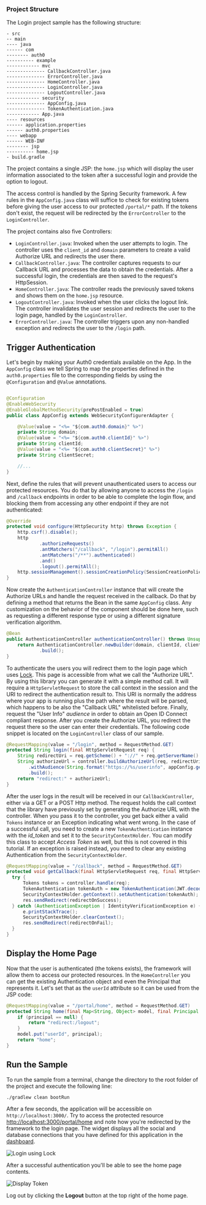 ### Project Structure
The Login project sample has the following structure:

```text
- src
-- main
---- java
------ com
-------- auth0
---------- example
------------ mvc
-------------- CallbackController.java
-------------- ErrorController.java
-------------- HomeController.java
-------------- LoginController.java
-------------- LogoutController.java
------------ security
-------------- AppConfig.java
-------------- TokenAuthentication.java
------------ App.java
---- resources
------ application.properties
------ auth0.properties
---- webapp
------ WEB-INF
-------- jsp
---------- home.jsp
- build.gradle
```

The project contains a single JSP: the `home.jsp` which will display the user information associated to the token after a successful login and provide the option to logout.

The access control is handled by the Spring Security framework. A few rules in the `AppConfig.java` class will suffice to check for existing tokens before giving the user access to our protected `/portal/*` path. If the tokens don't exist, the request will be redirected by the `ErrorController` to the `LoginController`.

The project contains also five Controllers:
- `LoginController.java`: Invoked when the user attempts to login. The controller uses the `client_id` and `domain` parameters to create a valid Authorize URL and redirects the user there.
- `CallbackController.java`: The controller captures requests to our Callback URL and processes the data to obtain the credentials. After a successful login, the credentials are then saved to the request's HttpSession.
- `HomeController.java`: The controller reads the previously saved tokens and shows them on the `home.jsp` resource.
- `LogoutController.java`: Invoked when the user clicks the logout link. The controller invalidates the user session and redirects the user to the login page, handled by the `LoginController`.
- `ErrorController.java`: The controller triggers upon any non-handled exception and redirects the user to the `/login` path.


## Trigger Authentication

Let's begin by making your Auth0 credentials available on the App. In the `AppConfig` class we tell Spring to map the properties defined in the `auth0.properties` file to the corresponding fields by using the `@Configuration` and `@Value` annotations.

```java

@Configuration
@EnableWebSecurity
@EnableGlobalMethodSecurity(prePostEnabled = true)
public class AppConfig extends WebSecurityConfigurerAdapter {

    @Value(value = "<%= "${com.auth0.domain}" %>")
    private String domain;
    @Value(value = "<%= "${com.auth0.clientId}" %>")
    private String clientId;
    @Value(value = "<%= "${com.auth0.clientSecret}" %>")
    private String clientSecret;

    //...
}
```

Next, define the rules that will prevent unauthenticated users to access our protected resources. You do that by allowing anyone to access the `/login` and `/callback` endpoints in order to be able to complete the login flow, and blocking them from accessing any other endpoint if they are not authenticated:

```java
@Override
protected void configure(HttpSecurity http) throws Exception {
    http.csrf().disable();
    http
            .authorizeRequests()
            .antMatchers("/callback", "/login").permitAll()
            .antMatchers("/**").authenticated()
            .and()
            .logout().permitAll();
    http.sessionManagement().sessionCreationPolicy(SessionCreationPolicy.NEVER);
}
```

Now create the `AuthenticationController` instance that will create the Authorize URLs and handle the request received in the callback. Do that by defining a method that returns the Bean in the same `AppConfig` class. Any customization on the behavior of the component should be done here, such as requesting a different response type or using a different signature verification algorithm.

```java
@Bean
public AuthenticationController authenticationController() throws UnsupportedEncodingException {
    return AuthenticationController.newBuilder(domain, clientId, clientSecret)
            .build();
}
```

To authenticate the users you will redirect them to the login page which uses [Lock](/libraries/lock/v10). This page is accessible from what we call the "Authorize URL". By using this library you can generate it with a simple method call. It will require a `HttpServletRequest` to store the call context in the session and the URI to redirect the authentication result to. This URI is normally the address where your app is running plus the path where the result will be parsed, which happens to be also the "Callback URL" whitelisted before. Finally, request the "User Info" *audience* in order to obtain an Open ID Connect compliant response. After you create the Authorize URL, you redirect the request there so the user can enter their credentials. The following code snippet is located on the `LoginController` class of our sample.

```java
@RequestMapping(value = "/login", method = RequestMethod.GET)
protected String login(final HttpServletRequest req) {
    String redirectUri = req.getScheme() + "://" + req.getServerName() + ":" + req.getServerPort() + "/callback";
    String authorizeUrl = controller.buildAuthorizeUrl(req, redirectUri)
        .withAudience(String.format("https://%s/userinfo", appConfig.getDomain()))
        .build();
    return "redirect:" + authorizeUrl;
}
```

After the user logs in the result will be received in our `CallbackController`, either via a GET or a POST Http method. The request holds the call context that the library have previously set by generating the Authorize URL with the controller. When you pass it to the controller, you get back either a valid `Tokens` instance or an Exception indicating what went wrong. In the case of a successful call, you need to create a new `TokenAuthentication` instance with the *id_token* and set it to the `SecurityContextHolder`. You can modify this class to accept *Access Token* as well, but this is not covered in this tutorial. If an exception is raised instead, you need to clear any existing Authentication from the `SecurityContextHolder`.

```java
@RequestMapping(value = "/callback", method = RequestMethod.GET)
protected void getCallback(final HttpServletRequest req, final HttpServletResponse res) throws ServletException, IOException {
  try {
      Tokens tokens = controller.handle(req);
      TokenAuthentication tokenAuth = new TokenAuthentication(JWT.decode(tokens.getIdToken()));
      SecurityContextHolder.getContext().setAuthentication(tokenAuth);
      res.sendRedirect(redirectOnSuccess);
  } catch (AuthenticationException | IdentityVerificationException e) {
      e.printStackTrace();
      SecurityContextHolder.clearContext();
      res.sendRedirect(redirectOnFail);
  }
}
```

## Display the Home Page

Now that the user is authenticated (the tokens exists), the framework will allow them to access our protected resources. In the `HomeController` you can get the existing Authentication object and even the Principal that represents it. Let's set that as the `userId` attribute so it can be used from the JSP code:

```java
@RequestMapping(value = "/portal/home", method = RequestMethod.GET)
protected String home(final Map<String, Object> model, final Principal principal) {
    if (principal == null) {
        return "redirect:/logout";
    }
    model.put("userId", principal);
    return "home";
}
```

## Run the Sample

To run the sample from a terminal, change the directory to the root folder of the project and execute the following line:

```bash
./gradlew clean bootRun
```

After a few seconds, the application will be accessible on `http://localhost:3000/`. Try to access the protected resource [http://localhost:3000/portal/home](http://localhost:3000/portal/home) and note how you're redirected by the framework to the login page. The widget displays all the social and database connections that you have defined for this application in the [dashboard](${manage_url}/#/).

![Login using Lock](/media/articles/java/login-with-lock.png)

After a successful authentication you'll be able to see the home page contents.

![Display Token](/media/articles/java/display-token.png)

Log out by clicking the **Logout** button at the top right of the home page.
